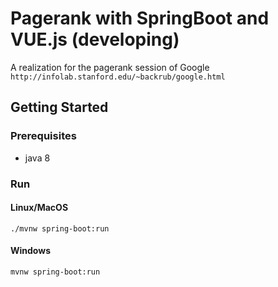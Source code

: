 # Pagerank with SpringBoot and VUE.js (developing)
A realization for the pagerank session of Google `http://infolab.stanford.edu/~backrub/google.html`
## Getting Started
### Prerequisites
* java 8
### Run 
#### Linux/MacOS
```
./mvnw spring-boot:run
```
#### Windows
```
mvnw spring-boot:run
```
